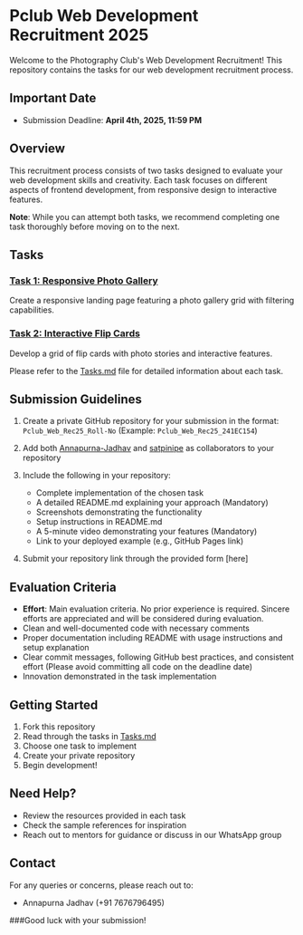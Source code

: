 # Pclub Web Development Recruitment 2025

Welcome to the Photography Club's Web Development Recruitment! This repository contains the tasks for our web development recruitment process.

## Important Date
* Submission Deadline: **April 4th, 2025, 11:59 PM**

## Overview

This recruitment process consists of two tasks designed to evaluate your web development skills and creativity. Each task focuses on different aspects of frontend development, from responsive design to interactive features.

**Note**: While you can attempt both tasks, we recommend completing one task thoroughly before moving on to the next.

## Tasks

### [Task 1: Responsive Photo Gallery](./Tasks.md#task-1-responsive-landing-page-for-pclub-with-a-responsive-photo-gallery-grid)
Create a responsive landing page featuring a photo gallery grid with filtering capabilities.

### [Task 2: Interactive Flip Cards](./Tasks.md#task-2-create-a-grid-of-flip-cards-with-photo-stories-and-interactive-features)
Develop a grid of flip cards with photo stories and interactive features.

Please refer to the [Tasks.md](./Tasks.md) file for detailed information about each task.

## Submission Guidelines

1. Create a private GitHub repository for your submission in the format: `Pclub_Web_Rec25_Roll-No` (Example: `Pclub_Web_Rec25_241EC154`)
2. Add both [Annapurna-Jadhav](https://github.com/Annapurna-Jadhav) and [satpinipe](https://github.com/satpinipe) as collaborators to your repository
3. Include the following in your repository:
   - Complete implementation of the chosen task
   - A detailed README.md explaining your approach (Mandatory)
   - Screenshots demonstrating the functionality
   - Setup instructions in README.md
   - A 5-minute video demonstrating your features (Mandatory)
   - Link to your deployed example (e.g., GitHub Pages link)

4. Submit your repository link through the provided form [here]

## Evaluation Criteria

* **Effort**: Main evaluation criteria. No prior experience is required. Sincere efforts are appreciated and will be considered during evaluation.
* Clean and well-documented code with necessary comments
* Proper documentation including README with usage instructions and setup explanation
* Clear commit messages, following GitHub best practices, and consistent effort (Please avoid committing all code on the deadline date)
* Innovation demonstrated in the task implementation

## Getting Started

1. Fork this repository
2. Read through the tasks in [Tasks.md](./Tasks.md)
3. Choose one task to implement
4. Create your private repository
5. Begin development!

## Need Help?

- Review the resources provided in each task
- Check the sample references for inspiration
- Reach out to mentors for guidance or discuss in our WhatsApp group

## Contact

For any queries or concerns, please reach out to:
* Annapurna Jadhav (+91 7676796495)

###Good luck with your submission!


